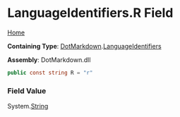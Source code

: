 <a name="_top"></a>

# LanguageIdentifiers\.R Field

[Home](../../../README.md#_top)

**Containing Type**: [DotMarkdown](../../README.md#_top)\.[LanguageIdentifiers](../README.md#_top)

**Assembly**: DotMarkdown\.dll

```csharp
public const string R = "r"
```

### Field Value

System\.[String](https://docs.microsoft.com/en-us/dotnet/api/system.string)